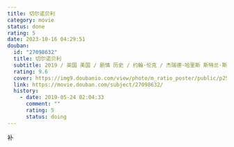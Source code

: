 ```yaml
---
title: 切尔诺贝利
category: movie
status: done
rating: 5
date: 2023-10-16 04:29:51
douban:
  id: "27098632"
  title: 切尔诺贝利
  subtitle: 2019 / 英国 美国 / 剧情 历史 / 约翰·伦克 / 杰瑞德·哈里斯 斯特兰·斯卡斯加德
  rating: 9.6
  cover: https://img9.doubanio.com/view/photo/m_ratio_poster/public/p2555445285.jpg
  link: https://movie.douban.com/subject/27098632/
  history:
    - date: 2019-05-24 02:04:33
      comment: ""
      rating: 5
      status: doing
---
```


补